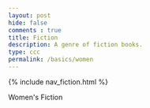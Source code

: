 ```yaml
---
layout: post
hide: false
comments : true
title: Fiction
description: A genre of fiction books.
type: ccc
permalink: /basics/women
---
```


{% include nav_fiction.html %}

Women's Fiction